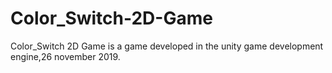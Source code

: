 # Color_Switch-2D-Game
Color_Switch 2D Game is a game  developed in the unity game development engine,26 november 2019.  
